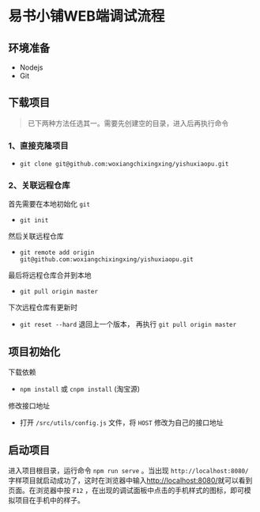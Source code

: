# 易书小铺WEB端调试流程

## 环境准备

- Nodejs
- Git

## 下载项目

> 已下两种方法任选其一。需要先创建空的目录，进入后再执行命令

### 1、直接克隆项目

- `git clone git@github.com:woxiangchixingxing/yishuxiaopu.git`

### 2、关联远程仓库

首先需要在本地初始化 `git`

- `git init`

然后关联远程仓库

- `git remote add origin git@github.com:woxiangchixingxing/yishuxiaopu.git`

最后将远程仓库合并到本地

- `git pull origin master`

下次远程仓库有更新时

- `git reset --hard` 退回上一个版本， 再执行 `git pull origin master`

## 项目初始化

下载依赖

- `npm install` 或 `cnpm install` (淘宝源)

修改接口地址

- 打开 `/src/utils/config.js` 文件，将 `HOST` 修改为自己的接口地址

## 启动项目

进入项目根目录，运行命令 `npm run serve` 。当出现 `http://localhost:8080/` 字样项目就启动成功了，这时在浏览器中输入[http://localhost:8080/](http://localhost:8080/)就可以看到页面。在浏览器中按 `F12` ，在出现的调试面板中点击的手机样式的图标，即可模拟项目在手机中的样子。
